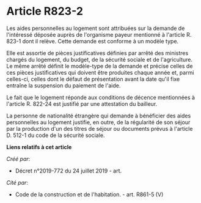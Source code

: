 # Article R823-2

Les aides personnelles au logement sont attribuées sur la demande de l'intéressé déposée auprès de l'organisme payeur
mentionné à l'article R. 823-1 dont il relève. Cette demande est conforme à un modèle type.

Elle est assortie de pièces justificatives définies par arrêté des ministres chargés du logement, du budget, de la sécurité
sociale et de l'agriculture. Le même arrêté définit le modèle-type de la demande et précise celles de ces pièces
justificatives qui doivent être produites chaque année et, parmi celles-ci, celles dont le défaut de présentation avant la
date qu'il fixe entraîne la suspension du paiement de l'aide.

Le fait que le logement réponde aux conditions de décence mentionnées à l'article R. 822-24 est justifié par une attestation
du bailleur.

La personne de nationalité étrangère qui demande à bénéficier des aides personnelles au logement justifie, en outre, de la
régularité de son séjour par la production d'un des titres de séjour ou documents prévus à l'article D. 512-1 du code de la
sécurité sociale.

**Liens relatifs à cet article**

_Créé par_:

  - Décret n°2019-772 du 24 juillet 2019 - art.

_Cité par_:

  - Code de la construction et de l'habitation. - art. R861-5 (V)
